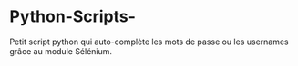 # Python-Scripts-
Petit script python qui auto-complète les mots de passe ou les usernames grâce au module Sélénium.
